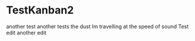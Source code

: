 # TestKanban2
another test
another tests the dust
Im travelling at the speed of sound
Test edit
another edit
